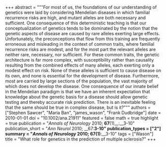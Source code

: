 +++
abstract = """For most of us, the foundations of our understanding of genetics were laid by considering Mendelian diseases in which familial recurrence risks are high, and mutant alleles are both necessary and sufficient. One consequence of this deterministic teaching is that our conceptualization of genetics tends to be dominated by the notion that the genetic aspects of disease are caused by rare alleles exerting large effects. Unfortunately, the preconceptions that flow from this training are frequently erroneous and misleading in the context of common traits, where familial recurrence risks are modest, and for the most part the relevant alleles are neither rare, necessary, nor sufficient. For these common traits, the genetic architecture is far more complex, with susceptibility rather than causality resulting from the combined effects of many alleles, each exerting only a modest effect on risk. None of these alleles is sufficient to cause disease on its own, and none is essential for the development of disease. Furthermore, most are carried by large sections of the population, the vast majority of which does not develop the disease. One consequence of our innate belief in the Mendelian paradigm is that we have an inherent expectation that knowledge about the genetic basis for a disease should allow genetic testing and thereby accurate risk prediction. There is an inevitable feeling that the same should be true in complex disease, but is it?"""
authors = ["Stephen Sawcer", "Maria Ban", "james_wason", "Frank Dudbridge"]
date = 2010-01-01
doi = "10.1002/ana.21911"
featured = false
math = true
highlight = true
publication = "*Annals of Neurology*  2010; __67__(1)__:__3-10"
publication_short = "*Ann Neurol*  2010; __67:__3-10"
publication_types = ["2"]
summary = "*Annals of Neurology*  2010; __67__(1)__:__3-10"
tags = ["Wason"]
title = "What role for genetics in the prediction of multiple sclerosis?"
+++

